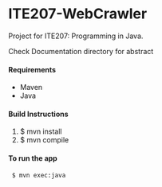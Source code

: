 # ITE207-WebCrawler

Project for ITE207: Programming in Java.

Check Documentation directory for abstract
#### Requirements
  - Maven
  - Java 
####  Build Instructions
  1. $ mvn install
  2. $ mvn compile

#### To run the app
     $ mvn exec:java
